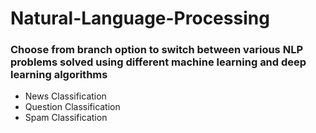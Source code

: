 # Natural-Language-Processing

### Choose from branch option to switch between various NLP problems solved using different machine learning and deep learning algorithms
- News Classification
- Question Classification
- Spam Classification
